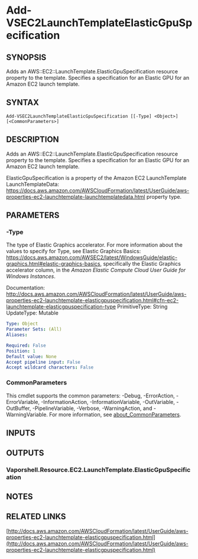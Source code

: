 # Add-VSEC2LaunchTemplateElasticGpuSpecification

## SYNOPSIS
Adds an AWS::EC2::LaunchTemplate.ElasticGpuSpecification resource property to the template.
Specifies a specification for an Elastic GPU for an Amazon EC2 launch template.

## SYNTAX

```
Add-VSEC2LaunchTemplateElasticGpuSpecification [[-Type] <Object>] [<CommonParameters>]
```

## DESCRIPTION
Adds an AWS::EC2::LaunchTemplate.ElasticGpuSpecification resource property to the template.
Specifies a specification for an Elastic GPU for an Amazon EC2 launch template.

ElasticGpuSpecification is a property of the  Amazon EC2 LaunchTemplate LaunchTemplateData: https://docs.aws.amazon.com/AWSCloudFormation/latest/UserGuide/aws-properties-ec2-launchtemplate-launchtemplatedata.html property type.

## PARAMETERS

### -Type
The type of Elastic Graphics accelerator.
For more information about the values to specify for Type, see Elastic Graphics Basics: https://docs.aws.amazon.com/AWSEC2/latest/WindowsGuide/elastic-graphics.html#elastic-graphics-basics, specifically the Elastic Graphics accelerator column, in the *Amazon Elastic Compute Cloud User Guide for Windows Instances*.

Documentation: http://docs.aws.amazon.com/AWSCloudFormation/latest/UserGuide/aws-properties-ec2-launchtemplate-elasticgpuspecification.html#cfn-ec2-launchtemplate-elasticgpuspecification-type
PrimitiveType: String
UpdateType: Mutable

```yaml
Type: Object
Parameter Sets: (All)
Aliases:

Required: False
Position: 1
Default value: None
Accept pipeline input: False
Accept wildcard characters: False
```

### CommonParameters
This cmdlet supports the common parameters: -Debug, -ErrorAction, -ErrorVariable, -InformationAction, -InformationVariable, -OutVariable, -OutBuffer, -PipelineVariable, -Verbose, -WarningAction, and -WarningVariable. For more information, see [about_CommonParameters](http://go.microsoft.com/fwlink/?LinkID=113216).

## INPUTS

## OUTPUTS

### Vaporshell.Resource.EC2.LaunchTemplate.ElasticGpuSpecification
## NOTES

## RELATED LINKS

[http://docs.aws.amazon.com/AWSCloudFormation/latest/UserGuide/aws-properties-ec2-launchtemplate-elasticgpuspecification.html](http://docs.aws.amazon.com/AWSCloudFormation/latest/UserGuide/aws-properties-ec2-launchtemplate-elasticgpuspecification.html)

